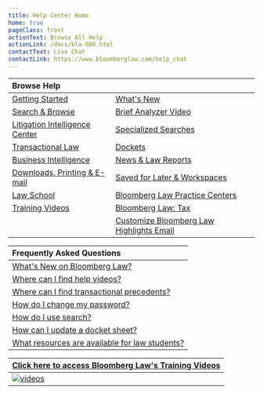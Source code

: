 ```yaml
---
title: Help Center Home
home: true
pageClass: front
actionText: Browse All Help
actionLink: /docs/bla-000.html
contactText: Live Chat
contactLink: https://www.bloomberglaw.com/help_chat
---
```

|Browse Help   |     |
|:-------------|-----|
|[Getting Started](/docs/bla-000.html)|[What's New](/docs/blh-000-whats-new.html)|
|[Search & Browse](/docs/blh-010-search-and-browse.html)|[Brief Analyzer Video](/docs/blh-120-videos.html#brief-analyzer)|
|[Litigation Intelligence Center](/docs/blh-030-litigation-intelligence-center.html)|[Specialized Searches](/docs/blh-020-specialized-searches.html)|
|[Transactional Law](/docs/blh-050-corporate-and-transactional.html)|[Dockets](/docs/blh-040-dockets.html)|
|[Business Intelligence](/docs/blh-070-business-intelligence-center.html)|[News & Law Reports](/docs/blh-060-news-and-law-reports.html)|
|[Downloads, Printing & E-mail](/docs/blh-090-downloads-printing-and-email.html)|[Saved for Later & Workspaces](/docs/blh-080-saved-for-later-and-workspaces.html)|
|[Law School](/docs/blh-110-law-school.html)|[Bloomberg Law Practice Centers](/docs/blh-100-bloomberg-law-practice-centers.html)|
|[Training Videos](/docs/blh-120-videos.html)|[Bloomberg Law: Tax](https://bltx-help.bloombergtax.com/)|
||[Customize Bloomberg Law Highlights Email](/images/Customizing-your-Case-Alerts-on-Bloomberg-Law.pdf)|

|Frequently Asked Questions    |
|:-------------|
|[What's New on Bloomberg Law?](/docs/blh-000-whats-new.html)|
|[Where can I find help videos?](/docs/blh-120-videos.html)  |
|[Where can I find transactional precedents?](/docs/blh-050-corporate-and-transactional.html#precedent-documents-overview)|
|[How do I change my password?](/docs/bla-000.html#change-your-password)|
|[How do I use search?](/docs/blh-010-search-and-browse.html#search-browse-basics)|
|[How can I update a docket sheet?](/docs/blh-040-dockets.html#update-dockets)|
|[What resources are available for law students?](/docs/blh-110-law-school.html#law-student-resources)|

|[Click here to access Bloomberg Law's Training Videos](/docs/blh-120-videos.html)|
|:-------------|
|[![videos](/images/blaw-help-home.jpg "videos")](/docs/blh-120-videos.html)|







